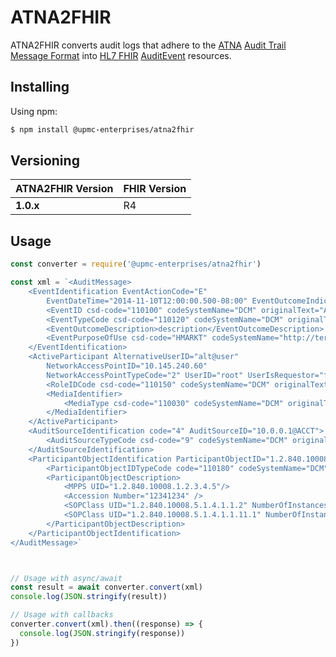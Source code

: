# ATNA2FHIR
ATNA2FHIR converts audit logs that adhere to the [ATNA](https://wiki.ihe.net/index.php/Audit_Trail_and_Node_Authentication) [Audit Trail Message Format](http://dicom.nema.org/medical/dicom/current/output/html/part15.html#sect_A.5) into [HL7 FHIR](https://hl7.org/FHIR/) [AuditEvent](https://hl7.org/FHIR/auditevent.html) resources.

## Installing

Using npm:

```bash
$ npm install @upmc-enterprises/atna2fhir
```

## Versioning
ATNA2FHIR Version |     FHIR Version      |
------------------|-----------------------|
**1.0.x**         | R4                    |  

## Usage
````javascript
const converter = require('@upmc-enterprises/atna2fhir')

const xml = `<AuditMessage>
    <EventIdentification EventActionCode="E"
        EventDateTime="2014-11-10T12:00:00.500-08:00" EventOutcomeIndicator="0">
        <EventID csd-code="110100" codeSystemName="DCM" originalText="Application Activity"/>
        <EventTypeCode csd-code="110120" codeSystemName="DCM" originalText="Application Start"/>
		<EventOutcomeDescription>description</EventOutcomeDescription>
        <EventPurposeOfUse csd-code="HMARKT" codeSystemName="http://terminology.hl7.org/CodeSystem/v3-ActReason" originalText="healthcare marketing"/>
    </EventIdentification>
    <ActiveParticipant AlternativeUserID="alt@user"
        NetworkAccessPointID="10.145.240.60"
        NetworkAccessPointTypeCode="2" UserID="root" UserIsRequestor="false">
        <RoleIDCode csd-code="110150" codeSystemName="DCM" originalText="Application"/>
        <MediaIdentifier>
            <MediaType csd-code="110030" codeSystemName="DCM" originalText="USB Disk Emulation"/>
        </MediaIdentifier>
    </ActiveParticipant>
    <AuditSourceIdentification code="4" AuditSourceID="10.0.0.1@ACCT">
        <AuditSourceTypeCode csd-code="9" codeSystemName="DCM" originalText="Other" />
    </AuditSourceIdentification>
	<ParticipantObjectIdentification ParticipantObjectID="1.2.840.10008.2.3.4.5.6.7.78.8" ParticipantObjectTypeCode="2" ParticipantObjectTypeCodeRole="3" ParticipantObjectDataLifeCycle="1">
		<ParticipantObjectIDTypeCode code="110180" codeSystemName="DCM" displayName="Study Instance UID"/>
		<ParticipantObjectDescription>
			<MPPS UID="1.2.840.10008.1.2.3.4.5"/>
			<Accession Number="12341234" />
			<SOPClass UID="1.2.840.10008.5.1.4.1.1.2" NumberOfInstances="1500"/>
			<SOPClass UID="1.2.840.10008.5.1.4.1.1.11.1" NumberOfInstances="3"/>
		</ParticipantObjectDescription>
	</ParticipantObjectIdentification>    
</AuditMessage>`



// Usage with async/await
const result = await converter.convert(xml)
console.log(JSON.stringify(result))

// Usage with callbacks
converter.convert(xml).then((response) => {  
  console.log(JSON.stringify(response))
})

````